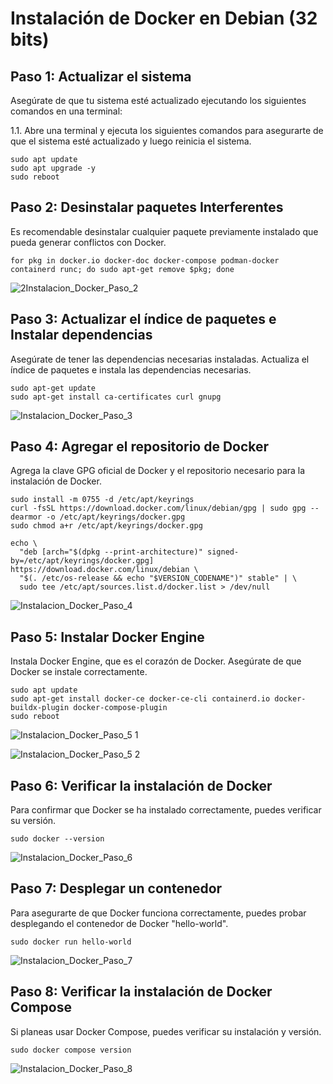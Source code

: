 
# Instalación de Docker en Debian (32 bits)

## Paso 1: Actualizar el sistema

Asegúrate de que tu sistema esté actualizado ejecutando los siguientes comandos en una terminal:

1.1. Abre una terminal y ejecuta los siguientes comandos para asegurarte de que el sistema esté actualizado y luego reinicia el sistema.
```shell
sudo apt update
sudo apt upgrade -y
sudo reboot
```

## Paso 2: Desinstalar paquetes Interferentes

Es recomendable desinstalar cualquier paquete previamente instalado que pueda generar conflictos con Docker.
```shell
for pkg in docker.io docker-doc docker-compose podman-docker containerd runc; do sudo apt-get remove $pkg; done
```

![2Instalacion_Docker_Paso_2](https://github.com/AndresYE/Network_Service_on_Containers/assets/113482367/7b0f80da-1c26-4dc0-9987-04842280dc39)

## Paso 3: Actualizar el índice de paquetes e Instalar dependencias

Asegúrate de tener las dependencias necesarias instaladas. Actualiza el índice de paquetes e instala las dependencias necesarias.
```shell
sudo apt-get update
sudo apt-get install ca-certificates curl gnupg
```

![Instalacion_Docker_Paso_3](https://github.com/AndresYE/Network_Service_on_Containers/assets/113482367/e6e7d131-365a-4ed0-a6c5-4763a66b3bce)

## Paso 4: Agregar el repositorio de Docker

Agrega la clave GPG oficial de Docker y el repositorio necesario para la instalación de Docker.
```shell
sudo install -m 0755 -d /etc/apt/keyrings
curl -fsSL https://download.docker.com/linux/debian/gpg | sudo gpg --dearmor -o /etc/apt/keyrings/docker.gpg
sudo chmod a+r /etc/apt/keyrings/docker.gpg
```


```shell
echo \
  "deb [arch="$(dpkg --print-architecture)" signed-by=/etc/apt/keyrings/docker.gpg] https://download.docker.com/linux/debian \
  "$(. /etc/os-release && echo "$VERSION_CODENAME")" stable" | \
  sudo tee /etc/apt/sources.list.d/docker.list > /dev/null
```

![Instalacion_Docker_Paso_4](https://github.com/AndresYE/Network_Service_on_Containers/assets/113482367/413955dd-7930-42a6-b335-fe3e410ec940)


## Paso 5: Instalar Docker Engine

Instala Docker Engine, que es el corazón de Docker. Asegúrate de que Docker se instale correctamente.
```shell
sudo apt update
sudo apt-get install docker-ce docker-ce-cli containerd.io docker-buildx-plugin docker-compose-plugin
sudo reboot
```

![Instalacion_Docker_Paso_5 1](https://github.com/AndresYE/Network_Service_on_Containers/assets/113482367/0eca1c0f-03a3-4c9a-b695-74ebb64671a6)

![Instalacion_Docker_Paso_5 2](https://github.com/AndresYE/Network_Service_on_Containers/assets/113482367/17c393a9-3b03-4dd8-bc7d-8e51cc5f335b)


## Paso 6: Verificar la instalación de Docker

Para confirmar que Docker se ha instalado correctamente, puedes verificar su versión.
```shell
sudo docker --version
```

![Instalacion_Docker_Paso_6](https://github.com/AndresYE/Network_Service_on_Containers/assets/113482367/25c53f7e-6a3c-48e0-85b6-ed8268a4ff74)



## Paso 7: Desplegar un contenedor

Para asegurarte de que Docker funciona correctamente, puedes probar desplegando el contenedor de Docker "hello-world".
```shell
sudo docker run hello-world
```

![Instalacion_Docker_Paso_7](https://github.com/AndresYE/Network_Service_on_Containers/assets/113482367/8ad681c2-2b3b-49a0-a5d4-8a825867129d)


## Paso 8: Verificar la instalación de Docker Compose

Si planeas usar Docker Compose, puedes verificar su instalación y versión.
```shell
sudo docker compose version
```

![Instalacion_Docker_Paso_8](https://github.com/AndresYE/Network_Service_on_Containers/assets/113482367/92a3c070-37fe-419b-afb4-a601de12d428)


